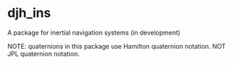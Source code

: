 # djh_ins
A package for inertial navigation systems (in development)

NOTE: quaternions in this package use Hamilton quaternion notation. NOT JPL quaternion notation.
